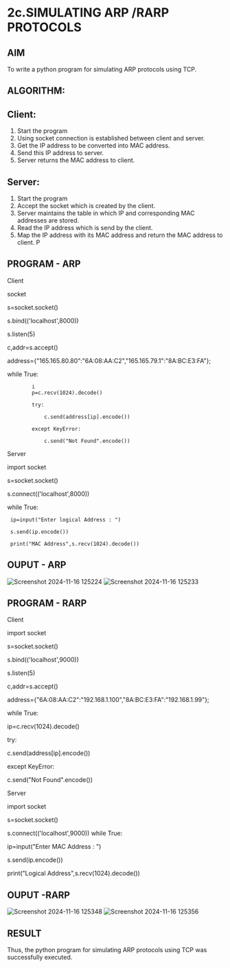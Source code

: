 # 2c.SIMULATING ARP /RARP PROTOCOLS
## AIM
To write a python program for simulating ARP protocols using TCP.
## ALGORITHM:
## Client:
1. Start the program
2. Using socket connection is established between client and server.
3. Get the IP address to be converted into MAC address.
4. Send this IP address to server.
5. Server returns the MAC address to client.
## Server:
1. Start the program
2. Accept the socket which is created by the client.
3. Server maintains the table in which IP and corresponding MAC addresses are
stored.
4. Read the IP address which is send by the client.
5. Map the IP address with its MAC address and return the MAC address to client.
P
## PROGRAM - ARP
Client

socket 

s=socket.socket() 

s.bind(('localhost',8000)) 

s.listen(5) 

c,addr=s.accept() 

address={"165.165.80.80":"6A:08:AA:C2","165.165.79.1":"8A:BC:E3:FA"}; 

while True:
            
            i
            p=c.recv(1024).decode() 
            
            try: 
            
                c.send(address[ip].encode()) 
            
            except KeyError: 
            
                c.send("Not Found".encode())
Server

import socket 

s=socket.socket() 

s.connect(('localhost',8000)) 

while True: 

     ip=input("Enter logical Address : ") 
     
     s.send(ip.encode()) 
     
     print("MAC Address",s.recv(1024).decode())
## OUPUT - ARP
![Screenshot 2024-11-16 125224](https://github.com/user-attachments/assets/6e65b050-58eb-4a79-9fcf-73651bf21d57)
![Screenshot 2024-11-16 125233](https://github.com/user-attachments/assets/e83da409-a8cc-4653-a023-6e2e7ba9834d)

## PROGRAM - RARP
Client

import socket

s=socket.socket()

s.bind(('localhost',9000))

s.listen(5)

c,addr=s.accept()

address={"6A:08:AA:C2":"192.168.1.100","8A:BC:E3:FA":"192.168.1.99"};

while True:

 ip=c.recv(1024).decode()
 
 try:
 
  c.send(address[ip].encode())
 
 except KeyError:
 
  c.send("Not Found".encode())

  Server

import socket

s=socket.socket()

s.connect(('localhost',9000))
while True:

 ip=input("Enter MAC Address : ")
 
 s.send(ip.encode())
 
 print("Logical Address",s.recv(1024).decode())
## OUPUT -RARP
![Screenshot 2024-11-16 125348](https://github.com/user-attachments/assets/eeb092ed-7e57-4542-abad-7d896a189f63)
![Screenshot 2024-11-16 125356](https://github.com/user-attachments/assets/8fe1e27e-37fc-4255-a046-2eb242ac7271)

## RESULT
Thus, the python program for simulating ARP protocols using TCP was successfully 
executed.
